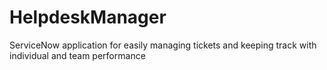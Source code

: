 # HelpdeskManager
ServiceNow application for easily managing tickets and keeping track with individual and team performance
